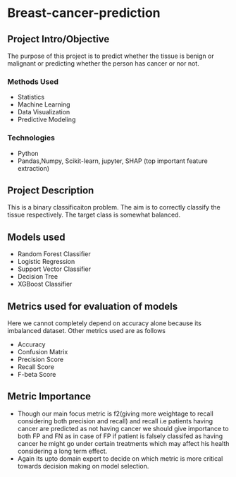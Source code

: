 # Breast-cancer-prediction


## Project Intro/Objective
The purpose of this project is to predict whether the tissue is benign or malignant or predicting whether the person has cancer or nor not. 

### Methods Used
* Statistics
* Machine Learning
* Data Visualization
* Predictive Modeling

### Technologies
* Python
* Pandas,Numpy, Scikit-learn, jupyter, SHAP (top important feature extraction)
 

## Project Description
This is a binary classificaiton problem. The aim is to correctly classify the tissue respectively. The target class is somewhat balanced. 

## Models used

- Random Forest Classifier
- Logistic Regression
- Support Vector Classifier
- Decision Tree
- XGBoost Classifier

## Metrics used for evaluation of models
Here we cannot completely depend on accuracy alone because its imbalanced dataset. Other metrics used are as follows

- Accuracy
- Confusion Matrix
- Precision Score
- Recall Score 
- F-beta Score

## Metric Importance
- Though our main focus metric is f2(giving more weightage to recall considering both precision and recall) and recall i.e patients having cancer are predicted as not having cancer we should give importance to both FP and FN as in case of FP if patient is falsely classifed as having cancer he might go under certain treatments which may affect his health considering a long term effect.
- Again its upto domain expert to decide on which metric is more critical towards decision making on model selection.
 
